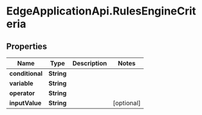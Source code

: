 # EdgeApplicationApi.RulesEngineCriteria

## Properties

Name | Type | Description | Notes
------------ | ------------- | ------------- | -------------
**conditional** | **String** |  | 
**variable** | **String** |  | 
**operator** | **String** |  | 
**inputValue** | **String** |  | [optional] 


